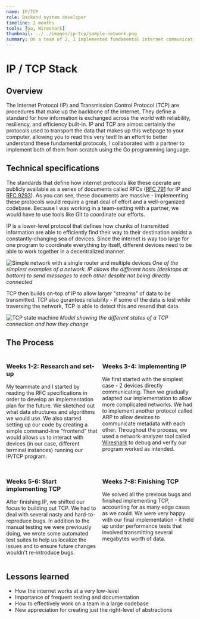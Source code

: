 ```yaml
---
name: IP/TCP
role: Backend system developer
timeline: 2 months
tools: [Go, Wireshark]
thumbnail: ../../images/ip-tcp/sample-network.png
summary: On a team of 2, I implemented fundamental internet communication protocols from scratch.
---
```


# IP / TCP Stack

## Overview

The Internet Protocol (IP) and Transmission Control Protocol (TCP) are procedures that make up the backbone of the internet. They define a standard for how information is exchanged across the world with reliability, resiliency, and efficiency built-in. IP and TCP are almost certainly the protocols used to transport the data that makes up this webpage to your computer, allowing you to read this very text! In an effort to better understand these fundamental protocols, I collaborated with a partner to implement both of them from scratch using the Go programming language.

## Technical specifications

The standards that define how internet protocols like these operate are publicly available as a series of documents called RFCs ([RFC 791](https://datatracker.ietf.org/doc/html/rfc791) for IP and [RFC 9293](https://datatracker.ietf.org/doc/html/rfc9293)). As you can see, these documents are massive - implementing these protocols would require a great deal of effort and a well-organized codebase. Because I was working in a team-setting with a partner, we would have to use tools like Git to coordinate our efforts.

IP is a lower-level protocol that defines how chunks of transmitted information are able to efficiently find their way to their destination amidst a constantly-changing sea of devices. Since the internet is way too large for one program to coordinate everything by itself, different devices need to be able to work together in a decentralized manner.

![Simple network with a single router and multiple devices](https://media.geeksforgeeks.org/wp-content/uploads/Packet_flow_7.jpg)
*One of the simplest examples of a network. IP allows the different hosts (desktops at bottom) to send messages to each other despite not being directly connected*

TCP then builds on-top of IP to allow larger "streams" of data to be transmitted. TCP also gurantees reliability - if some of the data is lost while traversing the network, TCP is able to detect this and resend that data.

![TCP state machine](https://upload.wikimedia.org/wikipedia/commons/thumb/f/f6/Tcp_state_diagram_fixed_new.svg/1280px-Tcp_state_diagram_fixed_new.svg.png)
*Model showing the different states of a TCP connection and how they change*

## The Process

<div style="display: grid; grid-template-columns: 1fr 1fr; gap: 12px;">
<div>

### Weeks 1-2: Research and set-up

My teammate and I started by reading the RFC specifications in order to develop an implementation plan for the future. We sketched out what data structures and algorithms we would use. We also started setting up our code by creating a simple command-line "frontend" that would allows us to interact with devices (in our case, different terminal instances) running our IP/TCP program.

</div>
<div>

### Weeks 3-4: Implementing IP

We first started with the simplest case - 2 devices directly communicating. Then we gradually adapted our implementation to allow more complicated networks. We had to implement another protocol called ARP to allow devices to communicate metadata with each other. Throughout the process, we used a network-analyzer tool called [Wireshark](https://www.wireshark.org/) to debug and verify our program worked as intended.

</div>
<div>

### Weeks 5-6: Start implementing TCP

After finishing IP, we shifted our focus to building out TCP. We had to deal with several nasty and hard-to-reproduce bugs. In addition to the manual testing we were previously doing, we wrote some automated test suites to help us localize the issues and to ensure future changes wouldn't re-introduce bugs.

</div>
<div>

### Weeks 7-8: Finishing TCP

We solved all the previous bugs and finished implementing TCP, accounting for as many edge cases as we could. We were very happy with our final implementation - it held up under performance tests that involved transmitting several megabytes worth of data.

</div>
</div>

## Lessons learned

- How the internet works at a very low-level
- Importance of frequent testing and documentation
- How to effectively work on a team in a large codebase
- New appreciation for creating just the right-level of abstractions
